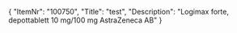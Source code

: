 {
  "ItemNr": "100750",
  "Title": "test",
  "Description": "Logimax forte, depottablett 10 mg/100 mg AstraZeneca AB"
}